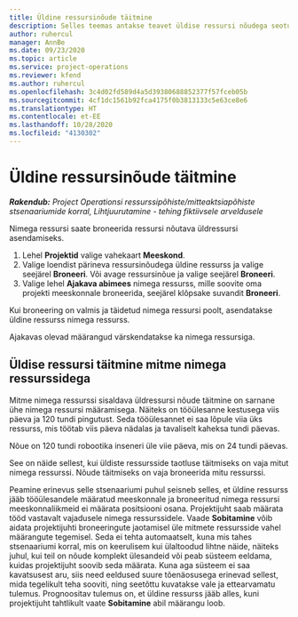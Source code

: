 ```yaml
---
title: Üldine ressursinõude täitmine
description: Selles teemas antakse teavet üldise ressursi nõudega seotud nimega ressursside broneerimise kohta.
author: ruhercul
manager: AnnBe
ms.date: 09/23/2020
ms.topic: article
ms.service: project-operations
ms.reviewer: kfend
ms.author: ruhercul
ms.openlocfilehash: 3c4d02fd589d4a5d39380688852377f57fceb05b
ms.sourcegitcommit: 4cf1dc1561b92fca4175f0b3813133c5e63ce8e6
ms.translationtype: HT
ms.contentlocale: et-EE
ms.lasthandoff: 10/28/2020
ms.locfileid: "4130302"
---
```

# <a name="generic-resource-requirement-fulfillment"></a>Üldine ressursinõude täitmine

_**Rakendub:** Project Operationsi ressurssipõhiste/mitteaktsiapõhiste stsenaariumide korral,  Lihtjuurutamine - tehing fiktiivsele arveldusele_

Nimega ressursi saate broneerida ressursi nõutava üldressursi asendamiseks.

1. Lehel **Projektid** valige vahekaart **Meeskond**.
2. Valige loendist pärineva ressursinõudega üldine ressurss ja valige seejärel **Broneeri**. Või avage ressursinõue ja valige seejärel **Broneeri**.
3. Valige lehel **Ajakava abimees** nimega ressurss, mille soovite oma projekti meeskonnale broneerida, seejärel klõpsake suvandit **Broneeri**.

Kui broneering on valmis ja täidetud nimega ressursi poolt, asendatakse üldine ressurss nimega ressurss.

Ajakavas olevad määrangud värskendatakse ka nimega ressursiga.

## <a name="fulfill-a-generic-resource-with-multiple-named-resources"></a>Üldise ressursi täitmine mitme nimega ressurssidega
Mitme nimega ressurssi sisaldava üldressursi nõude täitmine on sarnane ühe nimega ressursi määramisega. Näiteks on tööülesanne kestusega viis päeva ja 120 tundi pingutust. Seda tööülesannet ei saa lõpule viia üks ressurss, mis töötab viis päeva nädalas ja tavaliselt kaheksa tundi päevas. 

Nõue on 120 tundi robootika inseneri üle viie päeva, mis on 24 tundi päevas.

See on näide sellest, kui üldiste ressursside taotluse täitmiseks on vaja mitut nimega ressurssi. Nõude täitmiseks on vaja broneerida mitu ressurssi.

Peamine erinevus selle stsenaariumi puhul seisneb selles, et üldine ressurss jääb tööülesandele määratud meeskonnale ja broneeritud nimega ressursi meeskonnaliikmeid ei määrata positsiooni osana. Projektijuht saab määrata tööd vastavalt vajadusele nimega ressurssidele. Vaade **Sobitamine** võib aidata projektijuhti broneeringute jaotamisel üle mitmete ressursside vahel määrangute tegemisel. Seda ei tehta automaatselt, kuna mis tahes stsenaariumi korral, mis on keerulisem kui ülaltoodud lihtne näide, näiteks juhul, kui teil on nõude komplekt ülesandeid või peab süsteem eeldama, kuidas projektijuht soovib seda määrata. Kuna aga süsteem ei saa kavatsusest aru, siis need eeldused suure tõenäosusega erinevad sellest, mida tegelikult teha sooviti, ning seetõttu kuvatakse vale ja ettearvamatu tulemus. Prognoositav tulemus on, et üldine ressurss jääb alles, kuni projektijuht tahtlikult vaate **Sobitamine** abil määrangu loob.



